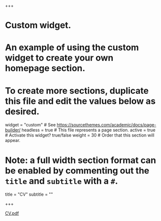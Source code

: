 +++
# Custom widget.
# An example of using the custom widget to create your own homepage section.
# To create more sections, duplicate this file and edit the values below as desired.

widget = "custom"  # See https://sourcethemes.com/academic/docs/page-builder/
headless = true  # This file represents a page section.
active = true  # Activate this widget? true/false
weight = 30  # Order that this section will appear.


# Note: a full width section format can be enabled by commenting out the `title` and `subtitle` with a `#`.
title = "CV"
subtitle = ""

+++

[CV.pdf](files/cv.pdf)